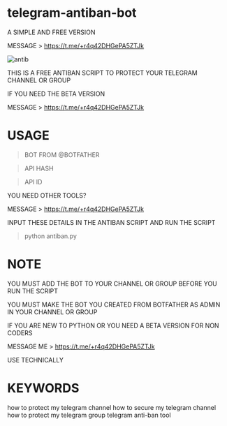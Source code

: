 # telegram-antiban-bot
A SIMPLE AND FREE VERSION

MESSAGE > https://t.me/+r4q42DHGePA5ZTJk


![antib](https://user-images.githubusercontent.com/125784563/225214245-ff68b6cd-e9bc-4620-95af-530adfd564f1.png)


THIS IS A FREE ANTIBAN SCRIPT TO PROTECT YOUR TELEGRAM CHANNEL OR GROUP

IF YOU NEED THE BETA VERSION

MESSAGE > https://t.me/+r4q42DHGePA5ZTJk

# USAGE

> BOT FROM @BOTFATHER

> API HASH

> API ID


YOU NEED OTHER TOOLS?

MESSAGE > https://t.me/+r4q42DHGePA5ZTJk


INPUT THESE DETAILS IN THE ANTIBAN SCRIPT AND RUN THE SCRIPT

> python antiban.py

# NOTE 
YOU MUST ADD THE BOT TO YOUR CHANNEL OR GROUP BEFORE YOU RUN THE SCRIPT

YOU MUST MAKE THE BOT YOU CREATED FROM BOTFATHER AS ADMIN IN YOUR CHANNEL OR GROUP

IF YOU ARE NEW TO PYTHON OR YOU NEED A BETA VERSION FOR NON CODERS

MESSAGE ME > https://t.me/+r4q42DHGePA5ZTJk

USE TECHNICALLY

# KEYWORDS 
how to protect my telegram channel how to secure my telegram channel how to protect my telegram group telegram anti-ban tool
